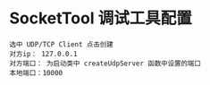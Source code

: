 # SocketTool 调试工具配置
    选中 UDP/TCP Client 点击创建 
    对方ip： 127.0.0.1
    对方端口： 为启动类中 createUdpServer 函数中设置的端口
    本地端口：10000
    